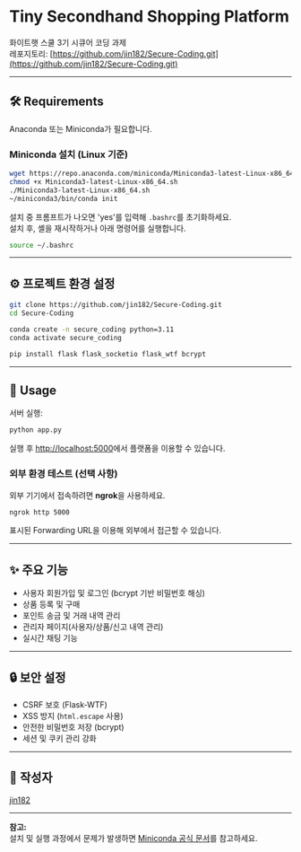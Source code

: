 # Tiny Secondhand Shopping Platform

화이트햇 스쿨 3기 시큐어 코딩 과제  
레포지토리: [https://github.com/jin182/Secure-Coding.git](https://github.com/jin182/Secure-Coding.git)

---

## 🛠️ Requirements

Anaconda 또는 Miniconda가 필요합니다.

### Miniconda 설치 (Linux 기준)

```bash
wget https://repo.anaconda.com/miniconda/Miniconda3-latest-Linux-x86_64.sh
chmod +x Miniconda3-latest-Linux-x86_64.sh
./Miniconda3-latest-Linux-x86_64.sh
~/miniconda3/bin/conda init
```

설치 중 프롬프트가 나오면 'yes'를 입력해 `.bashrc`를 초기화하세요.  
설치 후, 셸을 재시작하거나 아래 명령어를 실행합니다.

```bash
source ~/.bashrc
```

---

## ⚙️ 프로젝트 환경 설정

```bash
git clone https://github.com/jin182/Secure-Coding.git
cd Secure-Coding

conda create -n secure_coding python=3.11
conda activate secure_coding

pip install flask flask_socketio flask_wtf bcrypt
```

---

## 🚀 Usage

서버 실행:

```bash
python app.py
```

실행 후 [http://localhost:5000](http://localhost:5000)에서 플랫폼을 이용할 수 있습니다.

### 외부 환경 테스트 (선택 사항)

외부 기기에서 접속하려면 **ngrok**을 사용하세요.

```bash
ngrok http 5000
```

표시된 Forwarding URL을 이용해 외부에서 접근할 수 있습니다.

---

## ✨ 주요 기능

- 사용자 회원가입 및 로그인 (bcrypt 기반 비밀번호 해싱)
- 상품 등록 및 구매
- 포인트 송금 및 거래 내역 관리
- 관리자 페이지(사용자/상품/신고 내역 관리)
- 실시간 채팅 기능

---

## 🔒 보안 설정

- CSRF 보호 (Flask-WTF)
- XSS 방지 (`html.escape` 사용)
- 안전한 비밀번호 저장 (bcrypt)
- 세션 및 쿠키 관리 강화

---

## 👤 작성자

[jin182](https://github.com/jin182)

---

**참고:**  
설치 및 실행 과정에서 문제가 발생하면 [Miniconda 공식 문서](https://docs.conda.io/en/latest/miniconda.html)를 참고하세요.
